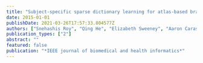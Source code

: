 ```yaml
---
title: "Subject-specific sparse dictionary learning for atlas-based brain MRI segmentation"
date: 2015-01-01
publishDate: 2021-03-26T17:57:33.804577Z
authors: ["Snehashis Roy", "Qing He", "Elizabeth Sweeney", "Aaron Carass", "Daniel S Reich", "Jerry L Prince", "Dzung L Pham"]
publication_types: ["2"]
abstract: ""
featured: false
publication: "*IEEE journal of biomedical and health informatics*"
---
```


